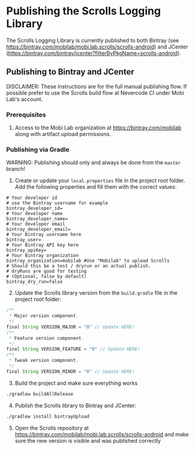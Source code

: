 # Publishing the Scrolls Logging Library

The Scrolls Logging Library is currently published to both Bintray (see https://bintray.com/mobilab/mobi.lab.scrolls/scrolls-android) and JCenter (https://bintray.com/bintray/jcenter?filterByPkgName=scrolls-android).

## Publishing to Bintray and JCenter

DISCLAIMER: These instructions are for the full manual publishing flow. If possible prefer to use the Scrolls build flow at Nevercode CI under Mobi Lab's account.

### Prerequisites

1) Access to the Mobi Lab organization at https://bintray.com/mobilab along with artifact upload permissions. 

### Publishing via Gradle

WARNING: Publishing should only and always be done from the `master` branch!

1) Create or update your `local.properties` file in the project root folder. Add the following properties and fill them with the correct values:

```properties
# Your developer id
# use the Bintray username for example
bintray_developer_id=
# Your developer name
bintray_developer_name=
# Your developer email
bintray_developer_email=
# Your Bintray username here
bintray_user=
# Your Bintray API key here
bintray_apiKey=
# Your Bintray organization
bintray_organization=mobilab #Use "Mobilab" to upload Scrolls
# Should this be a test / dryrun or an actual publish.
# dryRuns are good for testing
# (Optional, false by default)
bintray_dry_run=false
```

2) Update the Scrolls library version from the `build.gradle` file in the project root folder:

```groovy
/**
 * Major version component.
 */
final String VERSION_MAJOR = "0" // Update HERE!
/**
 * Feature version component.
 */
final String VERSION_FEATURE = "0" // Update HERE!
/**
 * Tweak version component.
 */
final String VERSION_MINOR = "0" // Update HERE!
```

3) Build the project and make sure everything works

```bash
./gradlew buildAllRelease
```

4) Publish the Scrolls library to Bintray and JCenter:

```bash
./gradlew install bintrayUpload
```

5) Open the Scrolls repository at https://bintray.com/mobilab/mobi.lab.scrolls/scrolls-android and make sure the new version is visible and was published correctly